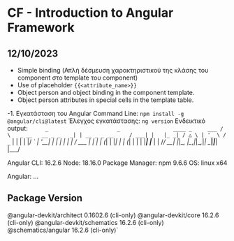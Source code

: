 # CF - Introduction to Angular Framework

## 12/10/2023

- Simple binding (Απλή δέσμευση χαρακτηριστικού της κλάσης του component στο template του component)
- Use of placeholder `{{<attribute_name>}}`
- Object person and object binding in the component template.
- Object person attributes in special cells in the template table.
  
-1. Εγκατάσταση του Angular Command Line:
`npm install -g @angular/cli@latest`
Έλεγχος εγκατάστασης:
`ng version`
Ενδεικτικό output:
`     _                      _                 ____ _     ___
    / \   _ __   __ _ _   _| | __ _ _ __     / ___| |   |_ _|
   / △ \ | '_ \ / _` | | | | |/ _` | '__|   | |   | |    | |
  / ___ \| | | | (_| | |_| | | (_| | |      | |___| |___ | |
 /_/   \_\_| |_|\__, |\__,_|_|\__,_|_|       \____|_____|___|
                |___/


Angular CLI: 16.2.6
Node: 18.16.0
Package Manager: npm 9.6.6
OS: linux x64

Angular:
...

Package                      Version
------------------------------------------------------
@angular-devkit/architect    0.1602.6 (cli-only)
@angular-devkit/core         16.2.6 (cli-only)
@angular-devkit/schematics   16.2.6 (cli-only)
@schematics/angular          16.2.6 (cli-only)`
